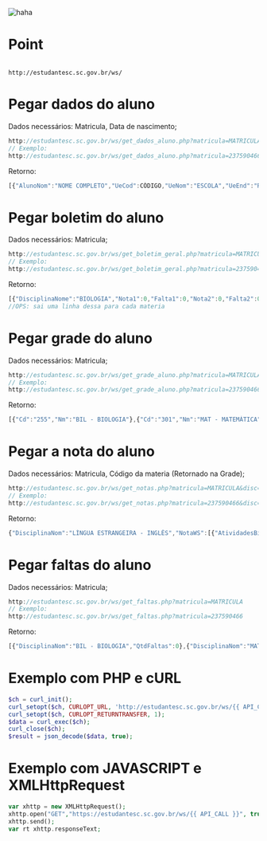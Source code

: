 ![haha](https://www.infoescola.com/wp-content/uploads/2009/12/bandeira-de-santa-catarina.jpg)

# Point

<code>
http://estudantesc.sc.gov.br/ws/
</code>

# Pegar dados do aluno

Dados necessários: Matricula, Data de nascimento;
```javascript
http://estudantesc.sc.gov.br/ws/get_dados_aluno.php?matricula=MATRICULA&datanas=DATA DE NASCIMENTO
// Exemplo:
http://estudantesc.sc.gov.br/ws/get_dados_aluno.php?matricula=237590466&datanas=12042000
```

Retorno:

```javascript
[{"AlunoNom":"NOME COMPLETO","UeCod":CÓDIGO,"UeNom":"ESCOLA","UeEnd":"RUA","UeNumEnd":NUMERO,"UeMunNom":"CIDADE"}]
```

# Pegar boletim do aluno

Dados necessários: Matricula;
```javascript
http://estudantesc.sc.gov.br/ws/get_boletim_geral.php?matricula=MATRICULA
// Exemplo:
http://estudantesc.sc.gov.br/ws/get_boletim_geral.php?matricula=237590466
```

Retorno:

```javascript
[{"DisciplinaNome":"BIOLOGIA","Nota1":0,"Falta1":0,"Nota2":0,"Falta2":0,"Nota3":0,"Falta3":0,"Nota4":0,"Falta4":0,"NotaExame":0,"NotaRecuperacao":0,"NotaFinal":0}]
//OPS: sai uma linha dessa para cada materia
```

# Pegar grade do aluno

Dados necessários: Matricula;
```javascript
http://estudantesc.sc.gov.br/ws/get_grade_aluno.php?matricula=MATRICULA
// Exemplo:
http://estudantesc.sc.gov.br/ws/get_grade_aluno.php?matricula=237590466
```

Retorno:

```javascript
[{"Cd":"255","Nm":"BIL - BIOLOGIA"},{"Cd":"301","Nm":"MAT - MATEMÁTICA"},{"Cd":"302","Nm":"GEO - GEOGRAFIA"},{"Cd":"304","Nm":"HIS - HISTÓRIA"},{"Cd":"307","Nm":"EFI - EDUCAÇÃO FÍSICA"},{"Cd":"319","Nm":"LEI - LÍNGUA ESTRANGEIRA - INGLÊS"},{"Cd":"401","Nm":"LPL - LÍNGUA PORTUGUESA E LITERATURA"},{"Cd":"437","Nm":"SOC - SOCIOLOGIA"},{"Cd":"475","Nm":"FIS - FÍSICA"},{"Cd":"513","Nm":"QUI - QUÍMICA"},{"Cd":"536","Nm":"FIL - FILOSOFIA"},{"Cd":"628","Nm":"ATE - ARTE"}]
```

# Pegar a nota do aluno

Dados necessários: Matricula, Código da materia (Retornado na Grade);
```javascript
http://estudantesc.sc.gov.br/ws/get_notas.php?matricula=MATRICULA&disc=CÓDIGO
// Exemplo:
http://estudantesc.sc.gov.br/ws/get_notas.php?matricula=237590466&disc=319
```

Retorno:

```javascript
{"DisciplinaNom":"LÍNGUA ESTRANGEIRA - INGLÊS","NotaWS":[{"AtividadesBimestre":1,"AtividadesCod":101,"AtividadesDescricao":"TB1","AtividadesData":"2019-03-15T00:00:00","TiposAtividadeDescricao":"Trabalho","AtividadeNota":9.5000}]}
```

# Pegar faltas do aluno

Dados necessários: Matricula;
```javascript
http://estudantesc.sc.gov.br/ws/get_faltas.php?matricula=MATRICULA
// Exemplo:
http://estudantesc.sc.gov.br/ws/get_faltas.php?matricula=237590466
```

Retorno:

```javascript
[{"DisciplinaNom":"BIL - BIOLOGIA","QtdFaltas":0},{"DisciplinaNom":"MAT - MATEMÁTICA","QtdFaltas":2},{"DisciplinaNom":"GEO - GEOGRAFIA","QtdFaltas":0},{"DisciplinaNom":"HIS - HISTÓRIA","QtdFaltas":0},{"DisciplinaNom":"EFI - EDUCAÇÃO FÍSICA","QtdFaltas":1},{"DisciplinaNom":"LEI - LÍNGUA ESTRANGEIRA - INGLÊS","QtdFaltas":2},{"DisciplinaNom":"LPL - LÍNGUA PORTUGUESA E LITERATURA","QtdFaltas":1},{"DisciplinaNom":"SOC - SOCIOLOGIA","QtdFaltas":1},{"DisciplinaNom":"FIS - FÍSICA","QtdFaltas":0},{"DisciplinaNom":"QUI - QUÍMICA","QtdFaltas":2},{"DisciplinaNom":"FIL - FILOSOFIA","QtdFaltas":0},{"DisciplinaNom":"ATE - ARTE","QtdFaltas":2}]
```

# Exemplo com PHP e cURL

```php
$ch = curl_init();
curl_setopt($ch, CURLOPT_URL, 'http://estudantesc.sc.gov.br/ws/{{ API_CALL }}');
curl_setopt($ch, CURLOPT_RETURNTRANSFER, 1);
$data = curl_exec($ch);
curl_close($ch); 
$result = json_decode($data, true);
```


# Exemplo com JAVASCRIPT e XMLHttpRequest

```php
var xhttp = new XMLHttpRequest();
xhttp.open("GET","https://estudantesc.sc.gov.br/ws/{{ API_CALL }}", true);
xhttp.send();
var rt xhttp.responseText;
```
